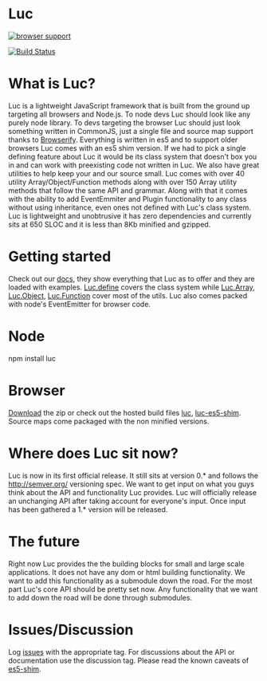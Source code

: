 Luc
====


[![browser support](https://ci.testling.com/pllee/luc.png)](https://ci.testling.com/pllee/luc)

[![Build Status](https://secure.travis-ci.org/pllee/luc.png)](http://travis-ci.org/pllee/luc)

What is Luc?
====
Luc is a lightweight JavaScript framework that is built from the ground up targeting all browsers and Node.js.  To node devs Luc should look like any purely node library.  To devs targeting the browser Luc should just look something written in CommonJS, just a single file and source map support thanks to [Browserify](https://github.com/substack/node-browserify).   Everything is written in es5 and to support older browsers Luc comes with an es5 shim version.  If we had to pick a single defining feature about Luc it would be its class system that doesn't box you in and can work with preexisting code not written in Luc.  We also have great utilities to help keep your and our source small.  Luc comes with over 40 utility Array/Object/Function methods along with over 150 Array utility methods that follow the same API and grammar.  Along with that it comes with the ability to add EventEmmiter and Plugin functionality to any class without using inheritance, even ones not defined with Luc's class system.  Luc is lightweight and unobtrusive it has zero dependencies and currently sits at 650 SLOC and it is less than 8Kb minified and gzipped.


Getting started
====
Check out our [docs](http://pllee.github.io/luc/pages/docs/), they show everything that Luc as to offer and they are loaded with examples.    [Luc.define](http://pllee.github.io/luc/pages/docs/#!/api/Luc.define) covers the class system while [Luc.Array](http://pllee.github.io/luc/pages/docs/#!/api/Luc.Array), [Luc.Object](http://pllee.github.io/luc/pages/docs/#!/api/Luc.Object), [Luc.Function](http://pllee.github.io/luc/pages/docs/#!/api/Luc.Function)  cover most of the utils.  Luc also comes packed with node's EventEmitter for browser code.

Node
====
npm install luc

Browser
====
[Download](http://pllee.github.io/luc/luc.zip) the zip or check out the hosted build files [luc](http://pllee.github.io/luc/build/luc.js), [luc-es5-shim](http://pllee.github.io/luc/build/luc-es5-shim.js).  Source maps come packaged with the non minified versions.


Where does Luc sit now?
====
Luc is now in its first official release.  It still sits at version 0.\* and follows the http://semver.org/ versioning spec.  We want to get input on what you guys think about the API and functionality Luc provides.  Luc will officially release an unchanging API after taking account for everyone's input.  Once input has been gathered a 1.\* version will be released.


The future
====
Right now Luc provides the the building blocks for small and large scale applications.  It does not have any dom or html building functionality.  We want to add this functionality as a submodule down the road.   For the most part Luc's core API should be pretty set now.  Any functionality that we want to add down the road will be done through submodules.  

Issues/Discussion
=== 
Log [issues](https://github.com/pllee/luc/issue) with the appropriate tag.  For discussions about the API or documentation use the discussion tag.  Please read the known caveats of [es5-shim](https://github.com/kriskowal/es5-shim/issues/114).  
